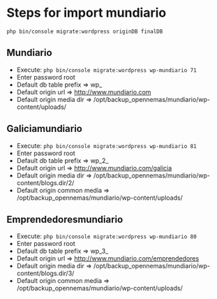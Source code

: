 # Steps for import mundiario


`php bin/console migrate:wordpress originDB finalDB`


## Mundiario
- Execute: `php bin/console migrate:wordpress wp-mundiario 71`
- Enter password root
- Default db table prefix => wp_
- Default origin url => http://www.mundiario.com
- Default origin media dir => /opt/backup_opennemas/mundiario/wp-content/uploads/



## Galiciamundiario
- Execute: `php bin/console migrate:wordpress wp-mundiario 81`
- Enter password root
- Default db table prefix => wp_2_
- Default origin url => http://www.mundiario.com/galicia
- Default origin media dir => /opt/backup_opennemas/mundiario/wp-content/blogs.dir/2/
- Default origin common media  => /opt/backup_opennemas/mundiario/wp-content/uploads/


## Emprendedoresmundiario
- Execute: `php bin/console migrate:wordpress wp-mundiario 80`
- Enter password root
- Default db table prefix => wp_3_
- Default origin url => http://www.mundiario.com/emprendedores
- Default origin media dir => /opt/backup_opennemas/mundiario/wp-content/blogs.dir/3/
- Default origin common media  => /opt/backup_opennemas/mundiario/wp-content/uploads/